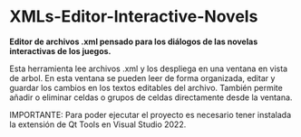 # XMLs-Editor-Interactive-Novels
**Editor de archivos .xml pensado para los diálogos de las novelas interactivas de los juegos.**

Esta herramienta lee archivos .xml y los despliega en una ventana en vista de arbol.
En esta ventana se pueden leer de forma organizada, editar y guardar los cambios en los textos editables del archivo.
También permite añadir o eliminar celdas o grupos de celdas directamente desde la ventana.

IMPORTANTE: Para poder ejecutar el proyecto es necesario tener instalada la extensión de Qt Tools en Visual Studio 2022.
